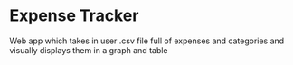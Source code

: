 # Expense Tracker
Web app which takes in user .csv file full of expenses and categories and visually displays them in a graph and table

